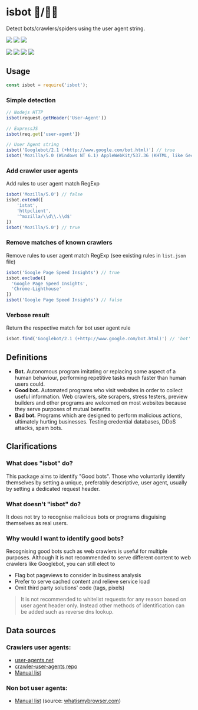 # isbot 🤖/👨‍🦰

Detect bots/crawlers/spiders using the user agent string.

[![](https://img.shields.io/npm/v/isbot.svg?style=flat-square)](https://www.npmjs.com/package/isbot) [![](https://img.shields.io/node/v/isbot?style=flat-square)](https://nodejs.org/en/download/releases/) [![](https://img.shields.io/bundlephobia/minzip/isbot?style=flat-square)](https://bundlephobia.com/result?p=isbot)

[![](https://img.shields.io/circleci/build/github/gorangajic/isbot?style=flat-square)](https://circleci.com/gh/gorangajic/isbot) [![](https://img.shields.io/npm/dt/isbot?style=flat-square)](https://www.npmjs.com/package/isbot) [![](https://img.shields.io/github/last-commit/gorangajic/isbot?style=flat-square)](https://github.com/gorangajic/isbot/graphs/commit-activity) [![](https://img.shields.io/librariesio/sourcerank/npm/isbot?style=flat-square)](https://libraries.io/npm/isbot)

## Usage

```js
const isbot = require('isbot');
```

### Simple detection

```js
// Nodejs HTTP
isbot(request.getHeader('User-Agent'))

// ExpressJS
isbot(req.get['user-agent'])

// User Agent string
isbot('Googlebot/2.1 (+http://www.google.com/bot.html)') // true
isbot('Mozilla/5.0 (Windows NT 6.1) AppleWebKit/537.36 (KHTML, like Gecko) Chrome/41.0.2228.0 Safari/537.36') // false
```

### Add crawler user agents
Add rules to user agent match RegExp

```js
isbot('Mozilla/5.0') // false
isbot.extend([
    'istat',
    'httpclient',
    '^mozilla/\\d\\.\\d$'
])
isbot('Mozilla/5.0') // true
```

### Remove matches of known crawlers
Remove rules to user agent match RegExp (see existing rules in `list.json` file)

```js
isbot('Google Page Speed Insights') // true
isbot.exclude([
  'Google Page Speed Insights',
  'Chrome-Lighthouse'
])
isbot('Google Page Speed Insights') // false
```

### Verbose result
Return the respective match for bot user agent rule

```js
isbot.find('Googlebot/2.1 (+http://www.google.com/bot.html)') // 'bot'
```

## Definitions
- **Bot.** Autonomous program imitating or replacing some aspect of a human behaviour, performing repetitive tasks much faster than human users could.
- **Good bot.** Automated programs who visit websites in order to collect useful information. Web crawlers, site scrapers, stress testers, preview builders and other programs are welcomed on most websites because they serve purposes of mutual benefits.
- **Bad bot.** Programs which are designed to perform malicious actions, ultimately hurting businesses. Testing credential databases, DDoS attacks, spam bots.

## Clarifications
### What does "isbot" do?
This package aims to identify "Good bots". Those who voluntarily identify themselves by setting a unique, preferably descriptive, user agent, usually by setting a dedicated request header.

### What doesn't "isbot" do?
It does not try to recognise malicious bots or programs disguising themselves as real users.

### Why would I want to identify good bots?
Recognising good bots such as web crawlers is useful for multiple purposes. Although it is not recommended to serve different content to web crawlers like Googlebot, you can still elect to
- Flag bot pageviews to consider in business analysis
- Prefer to serve cached content and relieve service load
- Omit third party solutions' code (tags, pixels)
> It is not recommended to whitelist requests for any reason based on user agent header only. Instead other methods of identification can be added such as reverse dns lookup.

## Data sources

### Crawlers user agents:
- [user-agents.net](https://user-agents.net/bots)
- [crawler-user-agents repo](https://raw.githubusercontent.com/monperrus/crawler-user-agents)
- [Manual list](./tests/fixtures/manual-crawlers-list.yml)

### Non bot user agents:
- [Manual list](./tests/fixtures/manual-legit-browsers.yml) (source: [whatismybrowser.com](https://developers.whatismybrowser.com/useragents/explore/software_name/))
